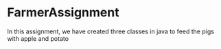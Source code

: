 # FarmerAssignment
In this assignment, we have created three classes in java to feed the pigs with apple and potato 
